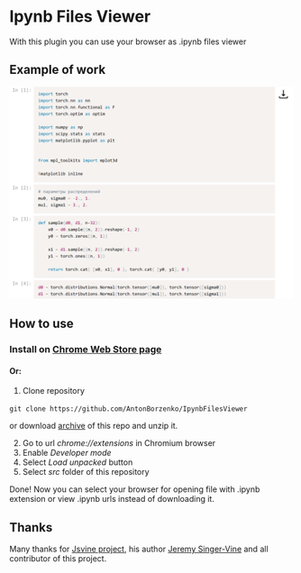 # Ipynb Files Viewer
With this plugin you can use your browser as .ipynb files viewer

## Example of work
![Example](example.png)

## How to use
### Install on [Chrome Web Store page](https://chrome.google.com/webstore/detail/ipynbfilesviewer/iohfdefnnffaejpacklikjbjhnfcmbej)

#### Or:
1. Clone repository

` git clone https://github.com/AntonBorzenko/IpynbFilesViewer `

or download [archive](https://github.com/AntonBorzenko/IpynbFilesViewer/archive/master.zip) of this repo and unzip it.

2. Go to url *chrome://extensions* in Chromium browser
3. Enable *Developer mode*
4. Select *Load unpacked* button
5. Select *src* folder of this repository

Done! Now you can select your browser for opening file with .ipynb extension or view .ipynb urls instead of downloading it.

## Thanks 
Many thanks for [Jsvine project](https://github.com/jsvine/notebookjs), his author [Jeremy Singer-Vine](https://www.jsvine.com) and all contributor of this project.
